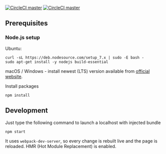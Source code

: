 [![CircleCI master](https://circleci.com/gh/PrzypisPowszechny/pp-client/tree/master.svg?style=shield)]()
[![CircleCI master](https://circleci.com/gh/PrzypisPowszechny/pp-client/tree/develop.svg?style=shield)]()



## Prerequisites

### Node.js setup

Ubuntu:
```
curl -sL https://deb.nodesource.com/setup_7.x | sudo -E bash -
sudo apt-get install -y nodejs build-essential
```

macOS / Windows - install newest (LTS) version available from [official website](https://nodejs.org/en/).

Install packages

```
npm install
```

## Development

Just type the following command to launch a localhost with injected bundle
```
npm start
```
It uses `webpack-dev-server`, so every change is rebuilt live and the page is reloaded.
HMR (Hot Module Replacement) is enabled.
